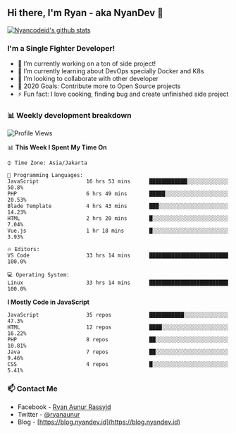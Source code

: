 ## Hi there, I'm Ryan - aka NyanDev 👋

[![Nyancodeid's github stats](https://github-readme-stats.vercel.app/api?username=nyancodeid)](https://github.com/nyancodeid/nyancodeid)

### I'm a Single Fighter Developer!
- 🔭 I’m currently working on a ton of side project!
- 🌱 I’m currently learning about DevOps specially Docker and K8s
- 👯 I’m looking to collaborate with other developer
- 🥅 2020 Goals: Contribute more to Open Source projects
- ⚡ Fun fact: I love cooking, finding bug and create unfinished side project 

### 📊 Weekly development breakdown

<!--START_SECTION:waka-->
![Profile Views](http://img.shields.io/badge/Profile%20Views-19-blue)

📊 **This Week I Spent My Time On** 

```text
⌚︎ Time Zone: Asia/Jakarta

💬 Programming Languages: 
JavaScript               16 hrs 53 mins      ████████████░░░░░░░░░░░░░   50.8% 
PHP                      6 hrs 49 mins       █████░░░░░░░░░░░░░░░░░░░░   20.53% 
Blade Template           4 hrs 43 mins       ███░░░░░░░░░░░░░░░░░░░░░░   14.23% 
HTML                     2 hrs 20 mins       █░░░░░░░░░░░░░░░░░░░░░░░░   7.04% 
Vue.js                   1 hr 18 mins        █░░░░░░░░░░░░░░░░░░░░░░░░   3.93%

🔥 Editors: 
VS Code                  33 hrs 14 mins      █████████████████████████   100.0%

💻 Operating System: 
Linux                    33 hrs 14 mins      █████████████████████████   100.0%

```

**I Mostly Code in JavaScript** 

```text
JavaScript               35 repos            ███████████░░░░░░░░░░░░░░   47.3% 
HTML                     12 repos            ████░░░░░░░░░░░░░░░░░░░░░   16.22% 
PHP                      8 repos             ██░░░░░░░░░░░░░░░░░░░░░░░   10.81% 
Java                     7 repos             ██░░░░░░░░░░░░░░░░░░░░░░░   9.46% 
CSS                      4 repos             █░░░░░░░░░░░░░░░░░░░░░░░░   5.41%

```



<!--END_SECTION:waka-->

### 📫 Contact Me
- Facebook - [Ryan Aunur Rassyid](https://facebook.com/ryan.hac)
- Twitter - [@ryanaunur](https://twitter.com/ryanaunur)
- Blog - [https://blog.nyandev.id](https://blog.nyandev.id)
